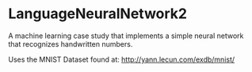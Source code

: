 # LanguageNeuralNetwork2

A machine learning case study that implements a simple neural network that recognizes handwritten numbers.

Uses the MNIST Dataset found at: http://yann.lecun.com/exdb/mnist/

